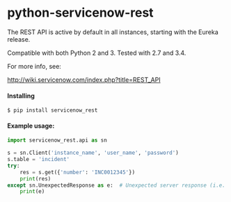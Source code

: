 # python-servicenow-rest

The REST API is active by default in all instances, starting with the Eureka release.

Compatible with both Python 2 and 3. Tested with 2.7 and 3.4.

For more info, see:

http://wiki.servicenow.com/index.php?title=REST_API


#### Installing
```
$ pip install servicenow_rest
```


#### Example usage:
```python
import servicenow_rest.api as sn

s = sn.Client('instance_name', 'user_name', 'password')
s.table = 'incident'
try:
    res = s.get({'number': 'INC0012345'})
    print(res)
except sn.UnexpectedResponse as e:  # Unexpected server response (i.e. authentication error)
    print(e)
```

